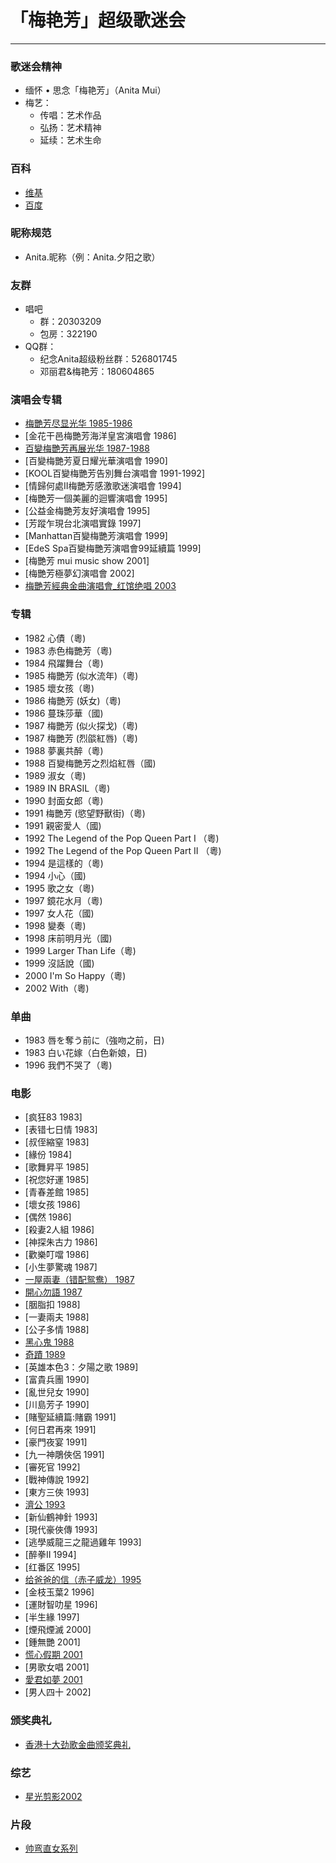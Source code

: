 # 「梅艳芳」超级歌迷会
---

### 歌迷会精神
- 缅怀 • 思念「梅艳芳」（Anita Mui）
- 梅艺：
	- 传唱：艺术作品
	- 弘扬：艺术精神
	- 延续：艺术生命

### 百科
- [维基](https://zh.wikipedia.org/zh-hk/梅艷芳)
- [百度](http://baike.baidu.com/view/8695.htm)

### 昵称规范
- Anita.昵称（例：Anita.夕阳之歌）

### 友群
- 唱吧
	- 群：20303209
	- 包房：322190
- QQ群：
	- 纪念Anita超级粉丝群：526801745
	- 邓丽君&梅艳芳：180604865

### 演唱会专辑
- [梅艷芳尽显光华 1985-1986](http://www.bilibili.com/video/av2419051/)
- [金花干邑梅艷芳海洋皇宮演唱會 1986]
- [百變梅艷芳再展光华 1987-1988](http://www.bilibili.com/video/av2734937/)
- [百變梅艷芳夏日耀光華演唱會 1990]
- [KOOL百變梅艷芳告別舞台演唱會 1991-1992]
- [情歸何處II梅艷芳感激歌迷演唱會 1994]
- [梅艷芳一個美麗的迴響演唱會 1995]
- [公益金梅艷芳友好演唱會 1995]
- [芳蹤乍現台北演唱實錄 1997]
- [Manhattan百變梅艷芳演唱會 1999]
- [EdeS Spa百變梅艷芳演唱會99延續篇 1999]
- [梅艷芳 mui music show 2001]
- [梅艷芳極夢幻演唱會 2002]
- [梅艷芳經典金曲演唱會_红馆绝唱 2003](http://www.bilibili.com/video/av3478260/)

### 专辑
- 1982	心債（粵)
- 1983	赤色梅艷芳（粵)
- 1984	飛躍舞台（粵)
- 1985	梅艷芳 (似水流年)（粵)
- 1985	壞女孩（粵)
- 1986	梅艷芳 (妖女)（粵)
- 1986	蔓珠莎華（國)
- 1987	梅艷芳 (似火探戈)（粵)
- 1987	梅艷芳 (烈燄紅唇)（粵)
- 1988	夢裏共醉（粵)
- 1988	百變梅艷芳之烈焰紅唇（國)
- 1989	淑女（粵)
- 1989	IN BRASIL（粵)
- 1990	封面女郎（粵)
- 1991	梅艷芳 (慾望野獸街)（粵)
- 1991	親密愛人（國)
- 1992	The Legend of the Pop Queen Part I （粵)
- 1992	The Legend of the Pop Queen Part II （粵)
- 1994	是這樣的（粵)
- 1994	小心（國)
- 1995	歌之女（粵)
- 1997	鏡花水月（粵)
- 1997	女人花（國)
- 1998	變奏（粵)
- 1998	床前明月光（國)
- 1999	Larger Than Life（粵)
- 1999	沒話說（國)
- 2000	I'm So Happy（粵)
- 2002	With（粵)

### 单曲
- 1983	唇を奪う前に（強吻之前，日)
- 1983	白い花嫁（白色新娘，日)
- 1996	我們不哭了（粵)

### 电影
- [疯狂83 1983]
- [表错七日情 1983]
- [叔侄縮窒 1983]
- [緣份 1984]
- [歌舞昇平 1985]
- [祝您好運 1985]
- [青春差館 1985]
- [壞女孩 1986]
- [偶然 1986]
- [殺妻2人組 1986]
- [神探朱古力 1986]
- [歡樂叮噹 1986]
- [小生夢驚魂 1987]
- [一屋兩妻（错配鸳鸯） 1987](http://www.bilibili.com/video/av2482256/)
- [開心勿語 1987](http://www.bilibili.com/video/av2212802/)
- [胭脂扣 1988]
- [一妻兩夫 1988]
- [公子多情 1988]
- [黑心鬼 1988](http://www.bilibili.com/video/av2211428/)
- [奇蹟 1989](http://www.bilibili.com/video/av2612625/)
- [英雄本色3：夕陽之歌 1989]
- [富貴兵團 1990]
- [亂世兒女 1990]
- [川島芳子 1990]
- [賭聖延續篇:賭霸 1991]
- [何日君再來 1991]
- [豪門夜宴 1991]
- [九一神鵰俠侶 1991]
- [審死官 1992]
- [戰神傳說 1992]
- [東方三俠 1993]
- [濟公 1993](http://www.bilibili.com/video/av3977498/)
- [新仙鶴神針 1993]
- [現代豪俠傳 1993]
- [逃學威龍三之龍過雞年 1993]
- [醉拳Ⅱ 1994]
- [红番区 1995]
- [给爸爸的信（赤子威龙）1995](http://www.bilibili.com/video/av2561319/)
- [金枝玉葉2 1996]
- [運財智叻星 1996]
- [半生緣 1997]
- [煙飛煙滅 2000]
- [鍾無艷 2001]
- [慌心假期 2001](http://www.bilibili.com/video/av2248741/)
- [男歌女唱 2001]
- [愛君如夢 2001](http://www.bilibili.com/video/av2393847/)
- [男人四十 2002]

### 颁奖典礼
- [香港十大劲歌金曲颁奖典礼](http://www.bilibili.com/video/av2466446/)

### 综艺
- [星光剪影2002](http://www.bilibili.com/video/av3038612/)

### 片段
- [帅弯直女系列](http://www.bilibili.com/video/av2576975/)